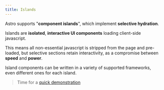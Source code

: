 ```yaml
---
title: Islands
---
```


Astro supports "__component islands__", which implement __selective hydration__.

Islands are __isolated__, __interactive UI components__ loading client-side javascript.

This means all non-essential javascript is stripped from the page and pre-loaded, but selective sections retain interactivity, as a compromise between __speed__ and __power__.

Island components can be written in a variety of supported frameworks, even different ones for each island.

> Time for a [quick demonstration](/calculator)